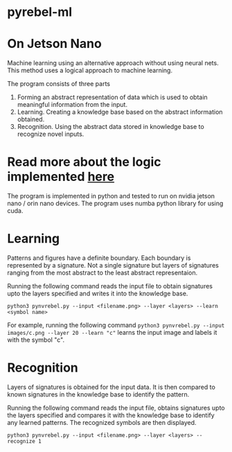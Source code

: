 # pyrebel-ml
# On Jetson Nano

Machine learning using an alternative approach without using neural nets. This method uses a logical approach to machine learning.

The program consists of three parts
1. Forming an abstract representation of data which is used to obtain meaningful information from the input.
2. Learning. Creating a knowledge base based on the abstract information obtained.
3. Recognition. Using the abstract data stored in knowledge base to recognize novel inputs.
# Read more about the logic implemented <a href="https://github.com/ps-nithin/pyrebel/blob/main/abstract.pdf">here</a>
The program is implemented in python and tested to run on nvidia jetson nano / orin nano devices. The program uses numba python library for using cuda.

# Learning 
Patterns and figures have a definite boundary. Each boundary is represented by a signature. Not a single signature but layers of signatures ranging from the most abstract to the least abstract representaion. 

Running the following command reads the input file to obtain signatures upto the layers specified and writes it into the knowledge base.

```python3 pynvrebel.py --input <filename.png> --layer <layers> --learn <symbol name>```

For example, running the following command
```python3 pynvrebel.py --input images/c.png --layer 20 --learn "c"```
learns the input image and labels it with the symbol "c".


# Recognition
Layers of signatures is obtained for the input data. It is then compared to known signatures in the knowledge base to identify the pattern.

Running the following command reads the input file, obtains signatures upto the layers specified and compares it with the knowledge base to identify any learned patterns. The recognized symbols are then displayed.

```python3 pynvrebel.py --input <filename.png> --layer <layers> --recognize 1```
